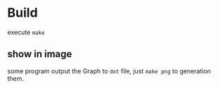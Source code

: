 # Build
execute  `make`

## show in image
some program output the Graph to `dot` file, just `make png` to generation them.
